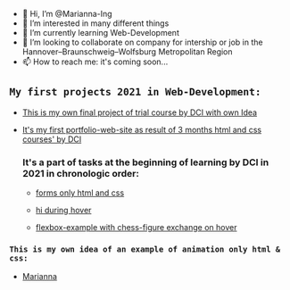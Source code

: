 - 👋 Hi, I’m @Marianna-Ing
- 👀 I’m interested in many different things
- 🌱 I’m currently learning Web-Development
- 💞️ I’m looking to collaborate on company for intership or job in the Hannover–Braunschweig–Wolfsburg Metropolitan Region
- 📫 How to reach me: it's coming soon...

## `My first projects 2021 in Web-Development:`

- [This is my own final project of trial course by DCI with own Idea](https://eigene-idee-mtranslateservice.netlify.app/index.html)

- [It's my first portfolio-web-site as result of 3 months html and css courses' by DCI](https://first-portfolio-site-marianna.netlify.app/#home)

  ### It's a part of tasks at the beginning of learning by DCI in 2021 in chronologic order:

  - [forms only html and css](https://forms-only-html-and-css.netlify.app/)

  - [hi during hover](https://hi-during-hover.netlify.app/)

  - [flexbox-example with chess-figure exchange on hover](https://flexbox-example-with-chess-figure-exchange-on-hover.netlify.app/)

<!--- ### A small example of React (only input & click) you can find here: --->

<!--- https://github.com/Marianna-Ing/react-example-app --->

### `This is my own idea of an example of animation only html & css:`

* [Marianna](https://marianna-ing.github.io/colourfull-word-animation/)
